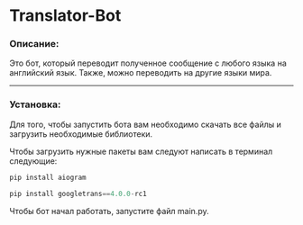 # Translator-Bot

### Описание:
Это бот, который переводит полученное сообщение с любого языка на английский язык. Также, можно переводить на другие языки мира.
***
### Установка:
Для того, чтобы запустить бота вам необходимо скачать все файлы и загрузить необходимые библиотеки.

Чтобы загрузить нужные пакеты вам следуют написать в терминал следующие:
```python
pip install aiogram
```
```python
pip install googletrans==4.0.0-rc1
```
Чтобы бот начал работать, запустите файл main.py.
